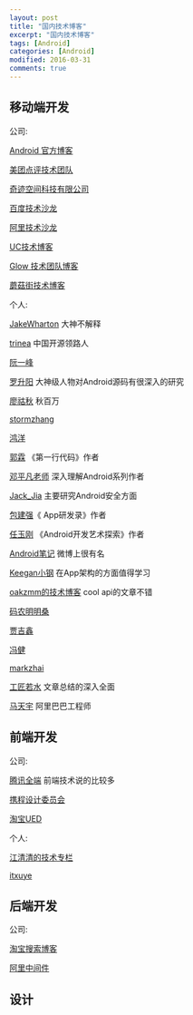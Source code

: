```yaml
---
layout: post
title: "国内技术博客"
excerpt: "国内技术博客"
tags: [Android]
categories: [Android]
modified: 2016-03-31
comments: true
---
```




## 移动端开发

公司:

[Android 官方博客](http://android-developers.blogspot.com/)

[美团点评技术团队](http://tech.meituan.com/)

[奇迹空间科技有限公司](http://blog.qiji.tech/)

[百度技术沙龙](http://www.infoq.com/cn/zones/baidu-salon/)

[阿里技术沙龙](http://club.alibabatech.org/index.htm)

[UC技术博客](http://tech.uc.cn/)

[Glow 技术团队博客](http://tech.glowing.com/cn/)

[蘑菇街技术博客](http://mogu.io/)

个人: 

[JakeWharton](http://jakewharton.com/) 大神不解释

[trinea](http://www.trinea.cn/) 中国开源领路人

[阮一峰](http://www.ruanyifeng.com/)

[罗升阳](http://blog.csdn.net/luoshengyang) 大神级人物对Android源码有很深入的研究

[廖祜秋](http://www.liaohuqiu.net/) 秋百万

[stormzhang](http://stormzhang.com/)

[鸿洋](http://blog.csdn.net/lmj623565791) 

[郭霖](http://blog.csdn.net/guolin_blog) 《第一行代码》作者

[邓平凡老师](http://blog.csdn.net/innost) 深入理解Android系列作者

[Jack_Jia](http://blog.csdn.net/androidsecurity) 主要研究Android安全方面

[包建强](http://blog.csdn.net/jspandasp)《 App研发录》作者

[任玉刚](http://blog.csdn.net/singwhatiwanna) 《Android开发艺术探索》作者

[Android笔记](http://www.race604.com/) 微博上很有名

[Keegan小钢](http://keeganlee.me/)  在App架构的方面值得学习

[oakzmm的技术博客](http://oakzmm.com/) cool api的文章不错

[码农明明桑](http://blog.isming.me/)

[贾吉鑫](http://jiajixin.cn/)

[冯健](http://jayfeng.com/)

[markzhai](http://blog.zhaiyifan.cn/about/)

[工匠若水](http://blog.csdn.net/yanbober) 文章总结的深入全面

[马天宇](http://litesuits.com/) 阿里巴巴工程师
 

## 前端开发

公司:

[腾讯全端](http://www.alloyteam.com/) 前端技术说的比较多

[携程设计委员会](http://ued.ctrip.com/blog/)

[淘宝UED](http://ued.taobao.org/blog/)

个人:

[江清清的技术专栏](http://www.lcode.org/)

[itxuye](http://www.itxuye.com/)


## 后端开发

公司:

[淘宝搜索博客](http://www.searchtb.com/)

[阿里中间件](http://jm.taobao.org/)

## 设计













